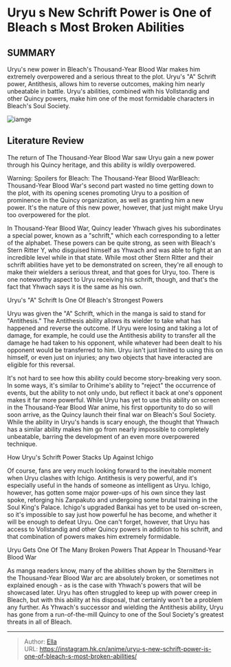 # Uryu s New Schrift Power is One of Bleach s Most Broken Abilities


## SUMMARY 



  Uryu&#39;s new power in Bleach&#39;s Thousand-Year Blood War makes him extremely overpowered and a serious threat to the plot.   Uryu&#39;s &#34;A&#34; Schrift power, Antithesis, allows him to reverse outcomes, making him nearly unbeatable in battle.   Uryu&#39;s abilities, combined with his Vollstandig and other Quincy powers, make him one of the most formidable characters in Bleach&#39;s Soul Society.  

![iamge](https://static1.srcdn.com/wordpress/wp-content/uploads/2023/07/bleach-uryu-stern-ritter.jpg)

## Literature Review

The return of The Thousand-Year Blood War saw Uryu gain a new power through his Quincy heritage, and this ability is wildly overpowered.




Warning: Spoilers for Bleach: The Thousand-Year Blood WarBleach: Thousand-Year Blood War&#39;s second part wasted no time getting down to the plot, with its opening scenes promoting Uryu to a position of prominence in the Quincy organization, as well as granting him a new power. It&#39;s the nature of this new power, however, that just might make Uryu too overpowered for the plot.




In Thousand-Year Blood War, Quincy leader Yhwach gives his subordinates a special power, known as a &#34;schrift,&#34; which each corresponding to a letter of the alphabet. These powers can be quite strong, as seen with Bleach&#39;s Stern Ritter Y, who disguised himself as Yhwach and was able to fight at an incredible level while in that state. While most other Stern Ritter and their schrift abilities have yet to be demonstrated on screen, they&#39;re all enough to make their wielders a serious threat, and that goes for Uryu, too. There is one noteworthy aspect to Uryu receiving his schrift, though, and that&#39;s the fact that Yhwach says it is the same as his own.


 Uryu&#39;s &#34;A&#34; Schrift Is One Of Bleach&#39;s Strongest Powers 
          

Uryu was given the &#34;A&#34; Schrift, which in the manga is said to stand for &#34;Antithesis.&#34; The Antithesis ability allows its wielder to take what has happened and reverse the outcome. If Uryu were losing and taking a lot of damage, for example, he could use the Antithesis ability to transfer all the damage he had taken to his opponent, while whatever had been dealt to his opponent would be transferred to him. Uryu isn&#39;t just limited to using this on himself, or even just on injuries; any two objects that have interacted are eligible for this reversal.




It&#39;s not hard to see how this ability could become story-breaking very soon. In some ways, it&#39;s similar to Orihime&#39;s ability to &#34;reject&#34; the occurrence of events, but the ability to not only undo, but reflect it back at one&#39;s opponent makes it far more powerful. While Uryu has yet to use this ability on screen in the Thousand-Year Blood War anime, his first opportunity to do so will soon arrive, as the Quincy launch their final war on Bleach&#39;s Soul Society. While the ability in Uryu&#39;s hands is scary enough, the thought that Yhwach has a similar ability makes him go from nearly impossible to completely unbeatable, barring the development of an even more overpowered technique.



 How Uryu&#39;s Schrift Power Stacks Up Against Ichigo 
          

Of course, fans are very much looking forward to the inevitable moment when Uryu clashes with Ichigo. Antithesis is very powerful, and it&#39;s especially useful in the hands of someone as intelligent as Uryu. Ichigo, however, has gotten some major power-ups of his own since they last spoke, reforging his Zanpakuto and undergoing some brutal training in the Soul King&#39;s Palace. Ichigo&#39;s upgraded Bankai has yet to be used on-screen, so it&#39;s impossible to say just how powerful he has become, and whether it will be enough to defeat Uryu. One can&#39;t forget, however, that Uryu has access to Vollstandig and other Quincy powers in addition to his schrift, and that combination of powers makes him extremely formidable.






 Uryu Gets One Of The Many Broken Powers That Appear In Thousand-Year Blood War 
          

As manga readers know, many of the abilities shown by the Sternitters in the Thousand-Year Blood War arc are absolutely broken, or sometimes not explained enough - as is the case with Yhwach&#39;s powers that will be showcased later. Uryu has often struggled to keep up with power creep in Bleach, but with this ability at his disposal, that certainly won&#39;t be a problem any further. As Yhwach&#39;s successor and wielding the Antithesis ability, Uryu has gone from a run-of-the-mill Quincy to one of the Soul Society&#39;s greatest threats in all of Bleach.



---

> Author: [Ella](https://instagram.hk.cn/)  
> URL: https://instagram.hk.cn/anime/uryu-s-new-schrift-power-is-one-of-bleach-s-most-broken-abilities/  

